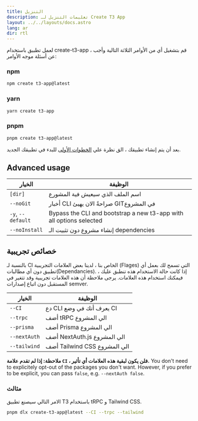 ```yaml
---
title: التنزيل
description: تعليمات التنزيل لـ Create T3 App
layout: ../../layouts/docs.astro
lang: ar
dir: rtl
---
```


لعمل تطبيق باستخدام create-t3-app ، قم بتشغيل أي من الأوامر الثلاثة التالية وأجب عن أسئلة موجه الأوامر:


### npm

```bash
npm create t3-app@latest
```

### yarn

```bash
yarn create t3-app
```

### pnpm

```bash
pnpm create t3-app@latest
```

بعد أن يتم إنشاء تطبيقك ، الق نظرة علي [الخطوات الأولى](/en/usage/first-steps) للبدء في تطبيقك الجديد.


## Advanced usage

| الخيار       |          الوظيفة                                                            |
| ----------------- | ----------------------------------------------------------------------- |
| `[dir]`           | اسم الملف الذي سيعيش فية المشورع                                      |
| `--noGit`         | أخبار CLI صراحةً الان يهيئ  GITفي المشروع                               |
| `-y`, `--default` | Bypass the CLI and bootstrap a new t3-app with all options selected     |
| `--noInstall`     | إنشاء مشروع دون تثبيت الـ dependencies                                 |

## خصائص تجريبية

بالنسبة لـ CI الخاص بنا ، لدينا بعض العلامات التجريبية (Flages) التي تسمح لك بعمل أي تطبيق دون أي مطالبات(Dependancies). إذا كانت حالة الاستخدام هذه تنطبق عليك ، فيمكنك استخدام هذه العلامات. يرجى ملاحظة أن هذه العلامات تجريبية وقد تتغير في المستقبل دون اتباع إصدارات semver.


| الخيار      | الوظيفة                         |
| ------------ | ----------------------------------- |
| `--CI`       | دع CLI يعرف أنك في وضع CI  |
| `--trpc`     | أضف tRPC الي المشروع         |
| `--prisma`   | أضف Prisma الي المشروع       |
| `--nextAuth` | أضف NextAuth.js الي المشروع  |
| `--tailwind` | أضف Tailwind CSS الي المشروع |

**ملاحظة: إذا لم تقدم علامة `CI` ، فلن يكون لبقية هذه العلامات أي تأثير.**
You don't need to explicitely opt-out of the packages you don't want. However, if you prefer to be explicit, you can pass `false`, e.g. `--nextAuth false`.

### مثالث

الامر التالي سيصنع تطبيق T3 باستخدام tRPC و Tailwind CSS.

```bash
pnpm dlx create-t3-app@latest --CI --trpc --tailwind
```
